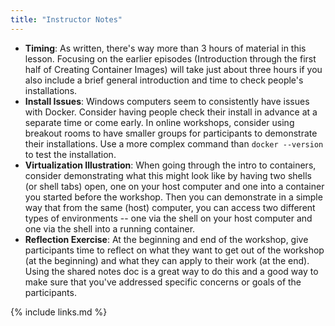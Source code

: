```yaml
---
title: "Instructor Notes"
---
```


* **Timing**: As written, there's way more than 3 hours of material in this lesson.
Focusing on the earlier episodes (Introduction through the first half
of Creating Container Images) will take just about three hours if you
also include a brief general introduction and time to check people's
installations.
* **Install Issues**: Windows computers seem to consistently have issues with Docker.
Consider having people check their install in advance at a separate time or come early.
In online workshops, consider using breakout rooms to have smaller groups for
participants to demonstrate their installations. Use a more complex command than
`docker --version` to test the installation.
* **Virtualization Illustration**: When going through the intro to containers,
consider demonstrating what this might look like by having two shells (or shell tabs)
open, one on your host computer and one into a container you started before the
workshop. Then you can demonstrate in a simple way that from the same (host) computer,
you can access two different types of environments -- one via the shell on your
host computer and one via the shell into a running container.
* **Reflection Exercise**: At the beginning and end of the workshop, give participants time to
reflect on what they want to get out of the workshop (at the beginning) and what they
can apply to their work (at the end). Using the shared notes doc is a great way to
do this and a good way to make sure that you've addressed specific concerns or goals
of the participants.


{% include links.md %}
